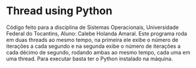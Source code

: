 # Thread using Python

Código feito para a disciplina de Sistemas Operacionais, Universidade Federal do Tocantins, Aluno: Calebe Holanda Amaral.
Este programa roda em duas threads ao mesmo tempo, na primeira ele exibe o número de iterações a cada segundo e na segunda exibe o número de iterações a cada décimo de segundo, rodando ambas ao mesmo tempo, cada uma em uma thread. Para executar basta ter o Python instalado na máquina.

